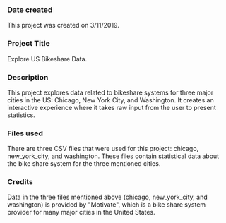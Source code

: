 ### Date created
This project was created on 3/11/2019.

### Project Title
Explore US Bikeshare Data.

### Description
This project explores data related to bikeshare systems for three major cities
in the US: Chicago, New York City, and Washington. It creates an interactive experience
where it takes raw input from the user to present statistics. 

### Files used
There are three CSV files that were used for this project: chicago, new_york_city,
and washington. These files contain statistical data about the bike share system
for the three mentioned cities.

### Credits
Data in the three files mentioned above (chicago, new_york_city,
and washington) is provided by "Motivate", which is a bike share system 
provider for many major cities in the United States.